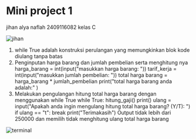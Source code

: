 # Mini project 1
jihan alya naflah
2409116082
kelas C

![jihan](https://github.com/user-attachments/assets/87a246d6-1913-4731-9fb0-01a8dc04b3d1)
1. while True adalah konstruksi perulangan yang memungkinkan blok kode diulang tanpa batas
2. Penginputan harga barang dan jumlah pembelian serta menghitung nya
harga_barang = int(input("masukkan harga barang: "))
tarif_kerja = int(input("masukkan jumlah pembelian: "))
total harga barang = harga_barang * jumlah_pembelian
print("total harga barang anda adalah:" )
3. Melakukan pengulangan hitung total harga barang dengan menggunakan while True
while True:
hitung_gaji()
print()
ulang = input("Apakah anda ingin mengulang hitung total harga barang? (Y/T): ")
if ulang == "t":
break
print("Terimakasih")
Output tidak lebih dari 250000 dan memilih tidak menghitung ulang total harga barang

![terminal](https://github.com/user-attachments/assets/52c015b9-eed0-401c-8545-e8694a9427e7)
